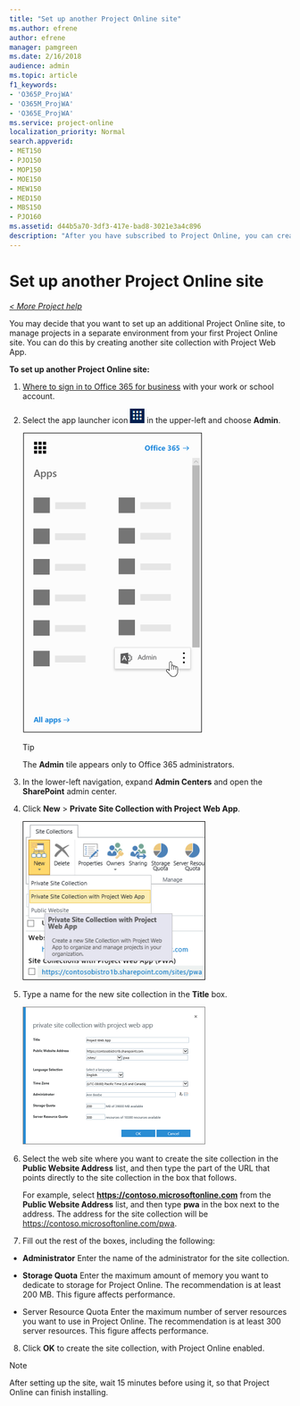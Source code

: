 ```yaml
---
title: "Set up another Project Online site"
ms.author: efrene
author: efrene
manager: pamgreen
ms.date: 2/16/2018
audience: admin
ms.topic: article
f1_keywords:
- 'O365P_ProjWA'
- 'O365M_ProjWA'
- 'O365E_ProjWA'
ms.service: project-online
localization_priority: Normal
search.appverid:
- MET150
- PJO150
- MOP150
- MOE150
- MEW150
- MED150
- MBS150
- PJO160
ms.assetid: d44b5a70-3df3-417e-bad8-3021e3a4c896
description: "After you have subscribed to Project Online, you can create a second Project Online site."
---
```


# Set up another Project Online site

 *[\< More Project help](project-help.md)* 
  
You may decide that you want to set up an additional Project Online site, to manage projects in a separate environment from your first Project Online site. You can do this by creating another site collection with Project Web App.
  
 **To set up another Project Online site:**
  
1. [Where to sign in to Office 365 for business](https://support.office.com/article/e9eb7d51-5430-4929-91ab-6157c5a050b4) with your work or school account. 
    
2. Select the app launcher icon ![The app launcher icon in Office 365](media/7502f4ec-3c9a-435d-a7b4-b9cda85189a7.png) in the upper-left and choose **Admin**.
    
    ![The Office 365 app launcher with the Admin app highlighted](media/4eea9dbc-591b-48be-9916-322d41c6525b.png)
  
    > [!TIP]
    > The **Admin** tile appears only to Office 365 administrators. 
  
3. In the lower-left navigation, expand **Admin Centers** and open the **SharePoint** admin center. 
    
4. Click **New** \> **Private Site Collection with Project Web App**.
    
    ![New \> Private Site Collection with Project Web App](media/5c4d7f4a-4329-4e30-8da7-5ee5ded70b49.png)
  
5. Type a name for the new site collection in the **Title** box. 
    
    ![Private Site Collection with Project Web App](media/032a8138-25e1-490a-8e38-3ddb9607556a.png)
  
6. Select the web site where you want to create the site collection in the **Public Website Address** list, and then type the part of the URL that points directly to the site collection in the box that follows. 
    
    For example, select **https://contoso.microsoftonline.com** from the **Public Website Address** list, and then type **pwa** in the box next to the address. The address for the site collection will be https://contoso.microsoftonline.com/pwa. 
    
7. Fill out the rest of the boxes, including the following:
    
  - **Administrator** Enter the name of the administrator for the site collection. 
    
  - **Storage Quota** Enter the maximum amount of memory you want to dedicate to storage for Project Online. The recommendation is at least 200 MB. This figure affects performance. 
    
  - Server Resource Quota Enter the maximum number of server resources you want to use in Project Online. The recommendation is at least 300 server resources. This figure affects performance.
    
8. Click **OK** to create the site collection, with Project Online enabled. 
    
> [!NOTE]
>  After setting up the site, wait 15 minutes before using it, so that Project Online can finish installing. 
  

